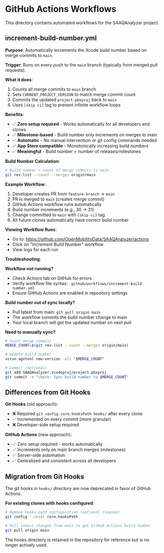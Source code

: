 # GitHub Actions Workflows

This directory contains automated workflows for the SAAQAnalyzer project.

## increment-build-number.yml

**Purpose**: Automatically increments the Xcode build number based on merge commits to `main`.

**Trigger**: Runs on every push to the `main` branch (typically from merged pull requests).

**What it does**:
1. Counts all merge commits to `main` branch
2. Sets `CURRENT_PROJECT_VERSION` to match merge commit count
3. Commits the updated `project.pbxproj` back to `main`
4. Uses `[skip ci]` tag to prevent infinite workflow loops

**Benefits**:
- ✅ **Zero setup required** - Works automatically for all developers and clones
- ✅ **Milestone-based** - Build number only increments on merges to main
- ✅ **Automatic** - No manual intervention or git config commands needed
- ✅ **App Store compatible** - Monotonically increasing build numbers
- ✅ **Meaningful** - Build number = number of releases/milestones

**Build Number Calculation**:
```bash
# Build number = count of merge commits to main
git rev-list --count --merges origin/main
```

**Example Workflow**:
1. Developer creates PR from `feature-branch` → `main`
2. PR is merged to `main` (creates merge commit)
3. GitHub Actions workflow runs automatically
4. Build number increments (e.g., 30 → 31)
5. Change committed to `main` with `[skip ci]` tag
6. All future clones automatically have correct build number

**Viewing Workflow Runs**:
- Go to: https://github.com/OpenMobilityData/SAAQAnalyzer/actions
- Click on "Increment Build Number" workflow
- View logs for each run

**Troubleshooting**:

**Workflow not running?**
- Check Actions tab on GitHub for errors
- Verify workflow file syntax: `.github/workflows/increment-build-number.yml`
- Ensure GitHub Actions are enabled in repository settings

**Build number out of sync locally?**
- Pull latest from main: `git pull origin main`
- The workflow commits the build number change to main
- Your local branch will get the updated number on next pull

**Need to manually sync?**
```bash
# Count merge commits
MERGE_COUNT=$(git rev-list --count --merges origin/main)

# Update build number
xcrun agvtool new-version -all "$MERGE_COUNT"

# Commit (optional)
git add SAAQAnalyzer.xcodeproj/project.pbxproj
git commit -m "chore: Sync build number to $MERGE_COUNT"
```

## Differences from Git Hooks

**Git Hooks** (old approach):
- ❌ Required `git config core.hooksPath hooks/` after every clone
- ✅ Incremented on every commit (more granular)
- ❌ Developer-side setup required

**GitHub Actions** (new approach):
- ✅ Zero setup required - works automatically
- ✅ Increments only on main branch merges (milestones)
- ✅ Server-side automation
- ✅ Centralized and consistent across all developers

## Migration from Git Hooks

The git hooks in `hooks/` directory are now deprecated in favor of GitHub Actions.

**For existing clones with hooks configured**:
```bash
# Remove hooks path configuration (optional cleanup)
git config --unset core.hooksPath

# Pull latest changes from main to get GitHub Actions build number
git pull origin main
```

The hooks directory is retained in the repository for reference but is no longer actively used.
